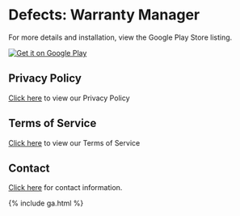 <link rel="shortcut icon" type="image/x-icon" href="favicon.ico?">

# Defects: Warranty Manager

For more details and installation, view the Google Play Store listing.

<a href='https://play.google.com/store/apps/details?id=com.tejunareddy.defects&utm_source=website&utm_campaign=researcher&pcampaignid=pcampaignidMKT-Other-global-all-co-prtnr-py-PartBadge-Mar2515-1'><img alt='Get it on Google Play' src='https://play.google.com/intl/en_us/badges/static/images/badges/en_badge_web_generic.png'/></a>

## Privacy Policy

[Click here](privacy-policy.md) to view our Privacy Policy

## Terms of Service

[Click here](tos.md) to view our Terms of Service

## Contact

[Click here](contact.md) for contact information.

<script type="application/ld+json">
{
    "@context": "http://schema.org",
    "@type": "ItemPage",
    "name": "Defects: Warranty Manager",
    "alternateName": "Defects",
    "breadcrumb": "Tejasvi Nareddy > Defects",
    "description": "A mobile app to track and manage product warranties.",
    "url": "http://www.tejunareddy.com/defects/",
    "keywords": [
        "android app",
        "warranty manager",
        "warranty tracker",
        "defects"
    ],
    "significantLinks": [
        "http://www.tejunareddy.com"
    ],
    "mainEntity": {
        "@context": "https://schema.org",
        "@type": "MobileApplication",
        "name": "Defects: Warranty Manager",
        "operatingSystem": "ANDROID",
        "applicationCategory": "UtilitiesApplication",
        "applicationSubCategory": "Warranty",
        "offers": {
            "@type": "Offer",
            "price": "0"
        },
        "author": {
            "@type": "Person",
            "alternateName": "Teju Nareddy",
            "birthDate": "1997-04-12",
            "email": "tejunareddy@gmail.com",
            "familyName": "Nareddy",
            "gender": "Male",
            "givenName": "Tejasvi",
            "image": "https://avatars2.githubusercontent.com/u/11142171?v=3&u=0f1186936d22a64c1be71af7a589603923307b82&s=400",
            "jobTitle": "Software Engineer",
            "url": "http://www.tejunareddy.com",
            "sameAs": [
                "https://github.com/nareddyt",
                "http://www.linkedin.com/in/tejasvinareddyteju",
                "http://plus.google.com/+TejasviNareddyTeju"
            ]
        }
    }
}
</script>

{% include ga.html %}
